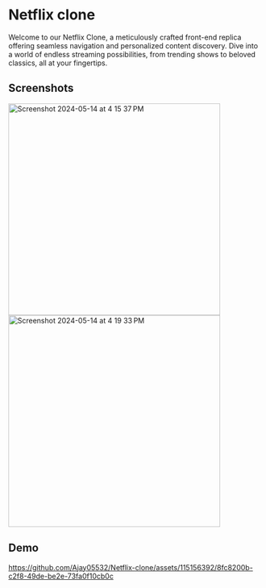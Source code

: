 
# Netflix clone

Welcome to our Netflix Clone, a meticulously crafted front-end replica offering seamless navigation and personalized content discovery. Dive into a world of endless streaming possibilities, from trending shows to beloved classics, all at your fingertips.


## Screenshots

<img width="420" alt="Screenshot 2024-05-14 at 4 15 37 PM" src="https://github.com/Ajay05532/Netflix-clone/assets/115156392/6afcc060-7523-43b5-9a34-3a871ad45311">
<img width="420" alt="Screenshot 2024-05-14 at 4 19 33 PM" src="https://github.com/Ajay05532/Netflix-clone/assets/115156392/ff3f4371-1401-4212-9bb7-080345fbe700">

## Demo

https://github.com/Ajay05532/Netflix-clone/assets/115156392/8fc8200b-c2f8-49de-be2e-73fa0f10cb0c

